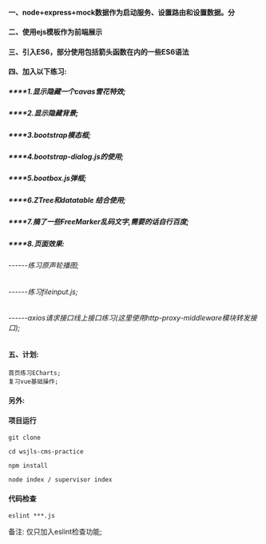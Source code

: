 #### 一、node+express+mock数据作为启动服务、设置路由和设置数据。分

#### 二、使用ejs模板作为前端展示

#### 三、引入ES6，部分使用包括箭头函数在内的一些ES6语法

#### 四、加入以下练习:

#####   ****1.显示隐藏一个cavas雪花特效;
#####   ****2.显示隐藏背景;
#####   ****3.bootstrap模态框;
#####   ****4.bootstrap-dialog.js的使用;
#####   ****5.bootbox.js弹框;
#####   ****6.ZTree和datatable 结合使用;
#####   ****7.摘了一些FreeMarker乱码文字,需要的话自行百度;
#####   ****8.页面效果: 
######  ------练习原声轮播图;
######  ------练习fileinput.js;
######  ------axios请求接口线上接口练习(这里使用http-proxy-middleware模块转发接口);

#### 五、计划:
	首页练习ECharts;
	复习vue基础操作;

#### 另外:
#### 项目运行

```
git clone  

cd wsjls-cms-practice

npm install 

node index / supervisor index

```

#### 代码检查

```
eslint ***.js

```
备注: 仅只加入eslint检查功能;